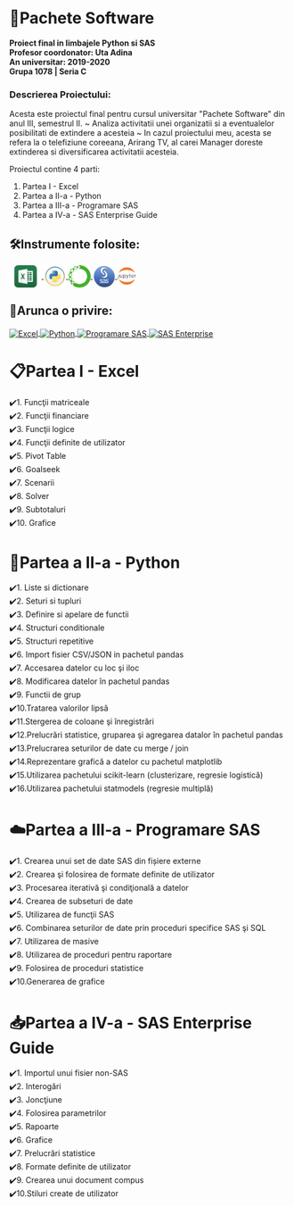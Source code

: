 # 💚Pachete Software
**Proiect final in limbajele Python si SAS**</br>
**Profesor coordonator: Uta Adina**</br>
**An universitar: 2019-2020**</br>
**Grupa 1078 | Seria C**</br>

### Descrierea Proiectului:
Acesta este proiectul final pentru cursul universitar "Pachete Software" din anul III, semestrul II.
~ Analiza activitatii unei organizatii si a eventualelor posibilitati de extindere a acesteia ~ In cazul proiectului meu, acesta se refera la o telefiziune coreeana, Arirang TV, al carei Manager doreste extinderea si diversificarea activitatii acesteia.
<!-- This is the final project for the "Software Packages" course from year III, semester II at university. -->

Proiectul contine 4 parti:
1. Partea I - Excel
2. Partea a II-a - Python
3. Partea a III-a - Programare SAS
4. Partea a IV-a - SAS Enterprise Guide

## 🛠️Instrumente folosite:
<a href = "">
    <img src = "https://github.com/Adriana-Giol/Adriana-Giol/blob/main/Logo/Logo_Tools_Excel.png" alt="Excel" width = "auto" height="40px" align="center" title="Excel" />
</a>

<a href = "">
    <img src = "https://github.com/Adriana-Giol/Adriana-Giol/blob/main/Logo/Logo_Tools_Python.png" alt="Python" width = "auto" height="40px" align="center" title="Python" />
</a>

<a href = "">
    <img src = "https://github.com/Adriana-Giol/Adriana-Giol/blob/main/Logo/Logo_Tools_Anaconda.png" alt="Anaconda" width = "auto" height="40px" align="center" title="Anaconda" />
</a>

<a href = "">
    <img src = "https://github.com/Adriana-Giol/Adriana-Giol/blob/main/Logo/Logo_Tools_SAS.png" alt="SAS" width = "auto" height="40px" align="center" title="SAS" />
</a>

<a href = "">
    <img src = "https://github.com/Adriana-Giol/Adriana-Giol/blob/main/Logo/Logo_Tools_JupyterLab.png" alt="Jupyter Lab" width = "auto" height="40px" align="center" title="Jupyter Lab" />
</a>

## 👀Arunca o privire:
<a href = "">
    <img src = "https://github.com/Adriana-Giol/Proiect-Pachete-Software/assets/60271540/af475801-fcd1-419b-a5a6-f2c6a5b45e22" 
         alt="Excel"
         width = "auto" 
         height="270px" 
         align="center" 
         title="Excel" />
</a>

<a href = "">
    <img src = "https://github.com/Adriana-Giol/Proiect-Pachete-Software/assets/60271540/43189618-e00a-414d-866f-d78cda6f03e9" 
         alt="Python"
         width = "auto" 
         height="270px" 
         align="center" 
         title="Python" />
</a>

<a href = "">
    <img src = "https://github.com/Adriana-Giol/Proiect-Pachete-Software/assets/60271540/54a9df0e-c79d-4d73-bad6-dc949d49c45b" 
         alt="Programare SAS"
         width = "auto" 
         height="270px" 
         align="center" 
         title="Programare SAS" />
</a>

<a href = "">
    <img src = "https://github.com/Adriana-Giol/Proiect-Pachete-Software/assets/60271540/6f3cbf0a-3d44-4ae5-b738-d034b282d867" 
         alt="SAS Enterprise"
         width = "auto" 
         height="270px" 
         align="center" 
         title="SAS Enterprise" />
</a>


# 📋Partea I - Excel
✔️1. Funcţii matriceale</br>
✔️2. Funcţii financiare</br>
✔️3. Funcţii logice</br>
✔️4. Funcţii definite de utilizator</br>
✔️5. Pivot Table</br>
✔️6. Goalseek </br>
✔️7. Scenarii</br>
✔️8. Solver</br>
✔️9. Subtotaluri</br>
✔️10. Grafice</br>

# 🐍Partea a II-a - Python
✔️1. Liste si dictionare</br>
✔️2. Seturi si tupluri</br>
✔️3. Definire si apelare de functii</br>
✔️4. Structuri conditionale</br>
✔️5. Structuri repetitive</br>
✔️6. Import fisier CSV/JSON in pachetul pandas</br>
✔️7. Accesarea datelor cu loc şi iloc</br>
✔️8. Modificarea datelor în pachetul pandas</br>
✔️9. Functii de grup</br>
✔️10.Tratarea valorilor lipsă</br>
✔️11.Stergerea de coloane şi înregistrări</br>
✔️12.Prelucrări statistice, gruparea şi agregarea datalor în pachetul pandas</br>
✔️13.Prelucrarea seturilor de date cu merge / join</br>
✔️14.Reprezentare grafică a datelor cu pachetul matplotlib</br>
✔️15.Utilizarea pachetului scikit-learn (clusterizare, regresie logistică)</br>
✔️16.Utilizarea pachetului statmodels (regresie multiplă)</br>

# ☁️Partea a III-a - Programare SAS
✔️1. Crearea unui set de date SAS din fișiere externe</br>
✔️2. Crearea şi folosirea de formate definite de utilizator</br>
✔️3. Procesarea iterativă şi condiţională a datelor</br>
✔️4. Crearea de subseturi de date</br>
✔️5. Utilizarea de funcţii SAS</br>
✔️6. Combinarea seturilor de date prin proceduri specifice SAS şi SQL</br>
✔️7. Utilizarea de masive</br>
✔️8. Utilizarea de proceduri pentru raportare</br>
✔️9. Folosirea de proceduri statistice</br>
✔️10.Generarea de grafice</br>

# 📥Partea a IV-a - SAS Enterprise Guide
✔️1. Importul unui fisier non-SAS</br>
✔️2. Interogări</br>
✔️3. Joncţiune</br>
✔️4. Folosirea parametrilor</br>
✔️5. Rapoarte</br>
✔️6. Grafice</br>
✔️7. Prelucrări statistice</br>
✔️8. Formate definite de utilizator</br>
✔️9. Crearea unui document compus</br>
✔️10.Stiluri create de utilizator</br>
